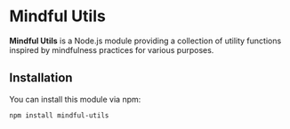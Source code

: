 # Mindful Utils

**Mindful Utils** is a Node.js module providing a collection of utility functions inspired by mindfulness practices for various purposes.

## Installation

You can install this module via npm:

```bash
npm install mindful-utils
